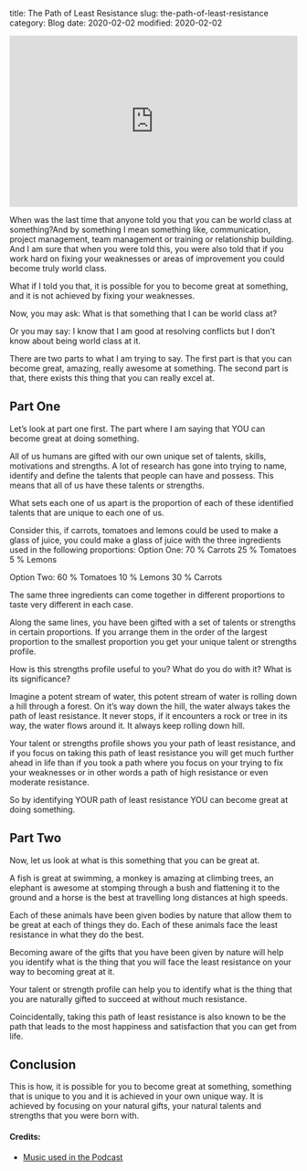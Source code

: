 title: The Path of Least Resistance
slug: the-path-of-least-resistance
category: Blog
date: 2020-02-02
modified: 2020-02-02

<iframe width="100%" height="300" scrolling="no" frameborder="no" allow="autoplay" src="https://w.soundcloud.com/player/?url=https%3A//api.soundcloud.com/tracks/733007059&color=%23ff5500&auto_play=false&hide_related=false&show_comments=true&show_user=true&show_reposts=false&show_teaser=true&visual=true"></iframe>

When was the last time that anyone told you that you can be world class at something?And by something I mean something like, communication, project management, team management or training or relationship building. And I am sure that when you were told this, you were also told that if you work hard on fixing your weaknesses or areas of improvement you could become truly world class.  

What if I told you that, it is possible for you to become great at something, and it is not achieved by fixing your weaknesses. 

Now, you may ask: What is that something that I can be world class at?

Or you may say: I know that I am good at resolving conflicts but I don’t know about being world class at it.

There are two parts to what I am trying to say. The first part is that you can become great, amazing, really awesome at something. The second part is that, there exists this thing that you can really excel at. 

## Part One

Let’s look at part one first. The part where I am saying that YOU can become great at doing something. 

All of us humans are gifted with our own unique set of talents, skills, motivations and strengths. A lot of research has gone into trying to name, identify and define the talents that people can have and possess. This means that all of us have these talents or strengths. 

What sets each one of us apart is the proportion of each of these identified talents that are unique to each one of us. 

Consider this, if carrots, tomatoes and lemons could be used to make a glass of juice, you could make a glass of juice with the three ingredients used in the following proportions: 
Option One:
70 % Carrots
25 % Tomatoes
5 % Lemons

Option Two:
60 % Tomatoes
10 % Lemons
30 % Carrots

The same three ingredients can come together in different proportions to taste very different in each case. 

Along the same lines, you have been gifted with a set of talents or strengths in certain proportions. If you arrange them in the order of the largest proportion to the smallest proportion you get your unique talent or strengths profile. 

How is this strengths profile useful to you? What do you do with it? What is its significance?  

Imagine a potent stream of water, this potent stream of water is rolling down a hill through a forest. On it’s way down the hill, the water always takes the path of least resistance. It never stops, if it encounters a rock or tree in its way, the water flows around it. It always keep rolling down hill. 

Your talent or strengths profile shows you your path of least resistance, and if you focus on taking this path of least resistance you will get much further ahead in life than if you took a path where you focus on your trying to fix your weaknesses or in other words a path of high resistance or even moderate resistance. 

So by identifying YOUR path of least resistance YOU can become great at doing something.

## Part Two

Now, let us look at what is this something that you can be great at. 

A fish is great at swimming, a monkey is amazing at climbing trees, an elephant is awesome at stomping through a bush and flattening it to the ground and a horse is the best at travelling long distances at high speeds. 

Each of these animals have been given bodies by nature that allow them to be great at each of things they do. Each of these animals face the least resistance in what they do the best. 

Becoming aware of the gifts that you have been given by nature will help you identify what is the thing that you will face the least resistance on your way to becoming great at it. 

Your talent or strength profile can help you to identify what is the thing that you are naturally gifted to succeed at without much resistance. 

Coincidentally, taking this path of least resistance is also known to be the path that leads to the most happiness and satisfaction that you can get from life. 

## Conclusion

This is how, it is possible for you to become great at something, something that is unique to you and it is achieved in your own unique way. It is achieved by focusing on your natural gifts, your natural talents and strengths that you were born with.  


#### Credits: 

* [Music used in the Podcast](https://freesound.org/people/oymaldonado/sounds/453396/)